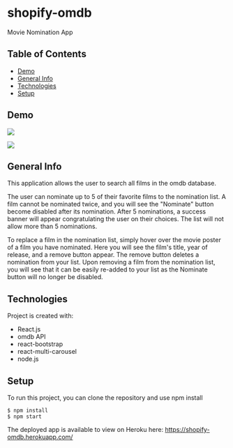 # shopify-omdb
Movie Nomination App

## Table of Contents
* [Demo](#demo)
* [General Info](#general-info)
* [Technologies](#technologies)
* [Setup](#setup)

## Demo
![](demo1.gif)

![](demo2.gif)

## General Info
This application allows the user to search all films in the omdb database.

The user can nominate up to 5 of their favorite films to the nomination list. A film cannot be nominated twice, and you will see the "Nominate" button become disabled after its nomination. After 5 nominations, a success banner will appear congratulating the user on their choices. The list will not allow more than 5 nominations. 

To replace a film in the nomination list, simply hover over the movie poster of a film you have nominated. Here you will see the film's title, year of release, and a remove button appear. The remove button deletes a nomination from your list. Upon removing a film from the nomination list, you will see that it can be easily re-added to your list as the Nominate button will no longer be disabled.

## Technologies
Project is created with:
* React.js
* omdb API
* react-bootstrap
* react-multi-carousel
* node.js

## Setup
To run this project, you can clone the repository and use npm install

```
$ npm install
$ npm start

```

The deployed app is available to view on Heroku here:
https://shopify-omdb.herokuapp.com/